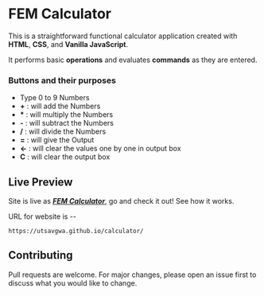 # FEM Calculator
This is a straightforward functional calculator application created with **HTML**, **CSS**, and **Vanilla JavaScript**.

It performs basic **operations** and evaluates **commands** as they are entered.

### Buttons and their purposes

* Type 0 to 9 Numbers  
* **+** : will add the Numbers  
* **\*** : will multiply the Numbers  
* **-** : will subtract the Numbers  
* **/** : will divide the Numbers  
* **=** : will give the Output  
* **←** : will clear the values one by one in output box
* **C** : will clear the output box  

## Live Preview

Site is live as [***FEM Calculator***](https://utsavgwa.github.io/calculator/), go and check it out!
See how it works.

URL for website is --
```
https://utsavgwa.github.io/calculator/
```
## Contributing
Pull requests are welcome. For major changes, please open an issue first to discuss what you would like to change.
